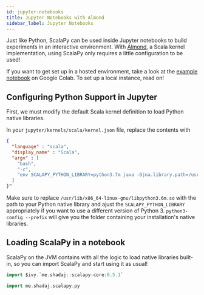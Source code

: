 ```yaml
---
id: jupyter-notebooks
title: Jupyter Notebooks with Almond
sidebar_label: Jupyter Notebooks
---
```


Just like Python, ScalaPy can be used inside Jupyter notebooks to build experiments in an interactive environment. With [Almond](https://almond.sh/), a Scala kernel implementation, using ScalaPy only requires a little configuration to be used!

If you want to get set up in a hosted environment, take a look at the [example notebook](https://gist.github.com/shadaj/ca6e34aed75d38985a5ce22b54595256) on Google Colab. To set up a local instance, read on!

## Configuring Python Support in Jupyter
First, we must modify the default Scala kernel definition to load Python native libraries.

In your `jupyter/kernels/scala/kernel.json` file, replace the contents with
```json
{
  "language" : "scala",
  "display_name" : "Scala",
  "argv" : [
    "bash",
    "-c",
    "env SCALAPY_PYTHON_LIBRARY=python3.7m java -Djna.library.path=/usr/lib/x86_64-linux-gnu/ -jar /usr/local/share/jupyter/kernels/scala/launcher.jar --connection-file {connection_file}"
  ]
}"
```

Make sure to replace `/usr/lib/x86_64-linux-gnu/libpython3.6m.so` with the path to your Python native library and ajust the `SCALAPY_PYTHON_LIBRARY` appropriately if you want to use a different version of Python 3. `python3-config --prefix` will give you the folder containing your installation's native libraries.

## Loading ScalaPy in a notebook
ScalaPy on the JVM contains with all the logic to load native libraries built-in, so you can import ScalaPy and start using it as usual!

```scala
import $ivy.`me.shadaj::scalapy-core:0.5.1`

import me.shadaj.scalapy.py
```
